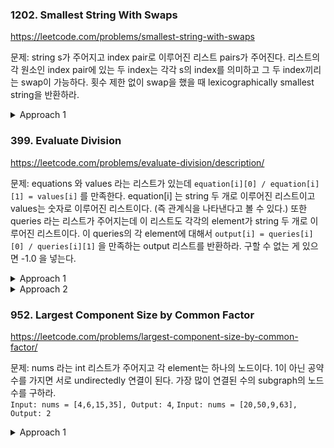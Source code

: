 ### 1202. Smallest String With Swaps

https://leetcode.com/problems/smallest-string-with-swaps

문제: string s가 주어지고 index pair로 이루어진 리스트 pairs가 주어진다. 리스트의 각 원소인 index pair에 있는 두 index는 각각 s의 index를 의미하고 그 두 index끼리는 swap이 가능하다. 횟수 제한 없이 swap을 했을 때 lexicographically smallest string을 반환하라.


<details><summary>Approach 1</summary>

pairs에 union-find를 한다. 그런데 서로 연결된 index끼리 자유롭게 swap이 가능하다는 걸 어떻게 증명하는지 몰랐다. 실험적으로만 알았고.   
[0, 1], [1, 2] 이렇게 있으면 [0, 1, 2]가 자유롭게 교환 가능하다는 걸.   
swap을 두 번 하면 제자리로 온다. 그럼 한 번 하고, 다른 character를 원하는 위치로 옮긴 후 다시 swap을 하면 제자리로 돌아올 것이다. 이 원리인가.   

- union find로 root array를 만들어서 grouping한다.
- key: root, value: reachable character list 로 dict를 만든 뒤 각 list를 정렬한다.
- string 길이만큼의 인덱스를 앞에서부터 돌면서 자기 위치의 그룹에 있는 character를 추가한다.
- 자기 위치 그룹의 character list에서 어디까지 추가했는지를 기록하기 위해 key: root, value: count 의 dict도 필요하다.
- Time complexity: O((E+V)⋅α(V)+VlogV)


```python
for x, y in pairs:
    union(x, y)

d = defaultdict(list)  # key: root, value: reachable character list
for i, c in enumerate(s):
    d[find(i)].append(c)

for key in d:
    d[key].sort()

res = []
d_cnt = defaultdict(int)
for i in range(len(s)):
    root_i = find(i)
    res.append(d[root_i][d_cnt[root_i]])
    d_cnt[root_i] += 1

return ''.join(res)
```


DFS로도 가능하다.

</details>






### 399. Evaluate Division

https://leetcode.com/problems/evaluate-division/description/

문제: equations 와 values 라는 리스트가 있는데 `equation[i][0] / equation[i][1] = values[i]` 를 만족한다. equation[i] 는 string 두 개로 이루어진 리스트이고 values는 숫자로 이루어진 리스트이다. (즉 관계식을 나타낸다고 볼 수 있다.)
또한 queries 라는 리스트가 주어지는데 이 리스트도 각각의 element가 string 두 개로 이루어진 리스트이다. 
이 queries의 각 element에 대해서 `output[i] = queries[i][0] / queries[i][1]` 을 만족하는 output 리스트를 반환하라. 
구할 수 없는 게 있으면 -1.0 을 넣는다.

<details><summary>Approach 1</summary>

solution에 있는 union find 기법이다.   
- root array 대신 var_to_gid_weight 라는 dictionary를 사용한다. key는 equation에 사용되는 변수값, value는 (gid, gid 기준의 multiple) 의 tuple 을 갖는다.
- find는 var를 받고 (gid, multiple) 값을 반환한다. 기본 find 동작과 로직은 동일한데 path compression을 하면서 이전 gid 기준 weight에서 새로운 gid 기준 weight를 업데이트해줘야한다.
- union은 dividend, divisor, result 세 값을 받아야한다. 두 변수의 gid가 같다면 추가적으로 할 작업은 없다. gid가 다르다면 divisor의 gid 기준으로 dividend의 var_to_gid_weight를 업데이트해준다.
- 결과 구할 때는 변수가 var_to_gid_weight에 둘 다 포함이 안 되면 -1을 넣는다. 포함되는 게 있으면 gid를 각각 구해서 다르면 -1을 넣는다. gid가 같다면 계산을 한다.



```python
    def calcEquation(self, equations: List[List[str]], values: List[float], queries: List[List[str]]) -> List[float]:

        gid_weight = {}

        def find(node_id):
            if node_id not in gid_weight:
                gid_weight[node_id] = (node_id, 1)
            group_id, node_weight = gid_weight[node_id]
            # The above statements are equivalent to the following one
            #group_id, node_weight = gid_weight.setdefault(node_id, (node_id, 1))

            if group_id != node_id:
                # found inconsistency, trigger chain update
                new_group_id, group_weight = find(group_id)
                gid_weight[node_id] = (new_group_id, node_weight * group_weight)
            return gid_weight[node_id]

        def union(dividend, divisor, value):
            dividend_gid, dividend_weight = find(dividend)
            divisor_gid, divisor_weight = find(divisor)
            if dividend_gid != divisor_gid:
                # merge the two groups together,
                # by attaching the dividend group to the one of divisor
                gid_weight[dividend_gid] = (divisor_gid, divisor_weight * value / dividend_weight)

        # Step 1). build the union groups
        for (dividend, divisor), value in zip(equations, values):
            union(dividend, divisor, value)

        results = []
        # Step 2). run the evaluation, with "lazy" updates in find() function
        for (dividend, divisor) in queries:
            if dividend not in gid_weight or divisor not in gid_weight:
                # case 1). at least one variable did not appear before
                results.append(-1.0)
            else:
                dividend_gid, dividend_weight = find(dividend)
                divisor_gid, divisor_weight = find(divisor)
                if dividend_gid != divisor_gid:
                    # case 2). the variables do not belong to the same chain/group
                    results.append(-1.0)
                else:
                    # case 3). there is a chain/path between the variables
                    results.append(dividend_weight / divisor_weight)
        return results
```

O((M+N) * logN) / O(N)

</details>



<details><summary>Approach 2</summary>


이거를 그래프로 이해할 수도 있다. 예를 들어 a/b = 2 인 경우 a에서 b로 가는 edge가 있고 그 weight가 2라고 표현할 수도 있는 것이다.   
화살표 방향이 나누는 방향으로 사용할 수 있기 때문에 directed graph를 쓴다.   
a/c 를 구할 때는 a에서 c로 가는 path를 DFS로 찾으면서 곱셈 혹은 나눗셈을 하면 된다.      
graph를 구할 때 보통은 노드 index가 있어서 matrix로 구하는데 여기서는 그렇게 할 수가 없다.   
그런 경우는 `graph = defaultdict(defaultdict)` 으로 해서 그냥 `graph[start][end] = weight` 으로 넣어버린다.   



```python
    def calcEquation(self, equations: List[List[str]], values: List[float], queries: List[List[str]]) -> List[float]:
        
        graph = defaultdict(defaultdict)

        def backtrack_evaluate(curr_node, target_node, acc_product, visited):
            visited.add(curr_node)
            ret = -1.0
            neighbors = graph[curr_node]
            if target_node in neighbors:
                ret = acc_product * neighbors[target_node]  # 목적지에 다다렀으니까 더 탐색을 안 해도 된다.
            else:
                for neighbor, value in neighbors.items():
                    if neighbor in visited:  # 이미 들렀던 곳이니까 못 간다.
                        continue
                    ret = backtrack_evaluate(
                        neighbor, target_node, acc_product * value, visited)
                    if ret != -1.0:
                        break
            return ret

        # Step 1). build the graph from the equations
        for (dividend, divisor), value in zip(equations, values):
            # add nodes and two edges into the graph
            graph[dividend][divisor] = value
            graph[divisor][dividend] = 1 / value

        # Step 2). Evaluate each query via backtracking (DFS)
        #  by verifying if there exists a path from dividend to divisor
        results = []
        for dividend, divisor in queries:
            if dividend not in graph or divisor not in graph:
                # case 1): either node does not exist
                ret = -1.0
            elif dividend == divisor:
                # case 2): origin and destination are the same node
                ret = 1.0
            else:
                visited = set()
                ret = backtrack_evaluate(dividend, divisor, 1, visited)
            results.append(ret)

        return results
```

O(MN) / O(N)

</details>






### 952. Largest Component Size by Common Factor

https://leetcode.com/problems/largest-component-size-by-common-factor/


문제: nums 라는 int 리스트가 주어지고 각 element는 하나의 노드이다. 1이 아닌 공약수를 가지면 서로 undirectedly 연결이 된다. 가장 많이 연결된 수의 subgraph의 노드 수를 구하라.  
`Input: nums = [4,6,15,35], Output: 4`, `Input: nums = [20,50,9,63], Output: 2`

<details><summary>Approach 1</summary>

처음에 각 num마다의 공약수 set을 만들고 has_common_factor 함수를 `len(s1 & s2) > 0` 조건으로 하려고 했는데 TLE 난다.   
intersection operation은 꽤 긴 시간이 걸린다.   

- 각 숫자마다 prime set을 구한다. 예를 들어 12라면 (2, 3)이 prime set이다. 
- prime_to_nums dictionary를 만든다. 그러고는 같은 prime을 갖는 num 끼리 union을 해준다.
- union 된 그룹 중 가장 큰 그룹의 크기를 반환한다.

prime set 구하는 것도 까다로웠다. 이 접근 방식은 외워둬야할 것 같다.


```py
class Solution:
    def largestComponentSize(self, nums: List[int]) -> int:
        node_to_root = {}
        def find(target):
            if target not in node_to_root:
                node_to_root[target] = target
            if target == node_to_root[target]:
                return target
            
            node_to_root[target] = find(node_to_root[target])
            return node_to_root[target]
        
        def union(target1, target2):
            root1 = find(target1)
            root2 = find(target2)
            node_to_root[root2] = root1

        # Time Complexity: O(sqrt(m))
        def get_prime_set(num):
            if num == 1:
                return set()
            for i in range(2, int(sqrt(num)) + 1):
                if num % i == 0:
                    # 만약 2로 나눠진다면, 가장 큰 약수는 n//2 일 것이다. 그렇게 범위를 줄일 수 있다.
                    # 만약 4로 나눠지는 수였다면, 2로 recursive하게 다 나누고 더 이상 2로 나눠지지 않을 때 
                    # 3으로 나누고, 3으로 안 나눠질 때 4로 나누는 걸 시도한다. 따라서 4가 set에 포함될 경우는 없다.
                    return get_prime_set(num//i) | set([i])
            return set([num])
        

        prime_to_nums = defaultdict(list)
        # Time complexity: O(N * log(m)). At most log(m) prime divisors can exist
        for num in nums:
            prime_set = get_prime_set(num)
            for pr in prime_set:
                prime_to_nums[pr].append(num)
        
        for pr in prime_to_nums:
            cur_nums = prime_to_nums[pr]
            for i in range(len(cur_nums)-1):
                union(cur_nums[i], cur_nums[i+1])
        
        root_to_nodes = defaultdict(list)
        for node in node_to_root:
            root_to_nodes[find(node)].append(node)
        
        cnt = 1  # initialize this to "1"
        for root in root_to_nodes:
            cnt = max(cnt, len(root_to_nodes[root]))
        
        return cnt
```

time complexity는 get_prime_set 함수가 정한다.   
nums 길이를 N, 가장 큰 num을 m이라고 하면 `O(N * sqrt(m))` 이 시간복잡도가 된다.



</details>

